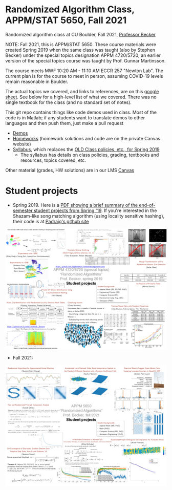 # Randomized Algorithm Class, APPM/STAT 5650, Fall 2021
Randomized algorithm class at CU Boulder, Fall 2021, [Professor Becker](http://amath.colorado.edu/faculty/becker/)

NOTE: Fall 2021, this is APPM/STAT 5650.  These course materials were created Spring 2019 when the same class was taught (also by Stephen Becker) under the special topics designation APPM 4720/5720; an earlier version of the special topics course was taught by Prof. Gunnar Martinsson.

The course meets MWF	10:20 AM - 11:10 AM	ECCR 257 "Newton Lab". The current plan is for the course to meet in person, assuming COVID-19 levels remain reasonable in Boulder.

The actual topics we covered, and links to references, are on this [google sheet](https://docs.google.com/spreadsheets/d/1z2yT99o8nCiotU0OZbrmmk0kAjff5iUDhKo3fpRVORA/edit?usp=sharing).  See below for a high-level list of what we covered. There was no single textbook for the class (and no standard set of notes).

This git repo contains things like code demos used in class. Most of the code is in Matlab; if any students want to translate demos to other languages and then push them, just make a pull request
- [Demos](Demos/)
- [Homeworks](Homeworks/) (homework solutions and code are on the private Canvas website)
- [Syllabus](syllabus.md), which replaces the [OLD Class policies, etc., for Spring 2019](APPM4720_5720_Spr2019_Syllabus.pdf)
  - The syllabus has details on class policies, grading, textbooks and resources, topics covered, etc.

Other material (grades, HW solutions) are in our LMS [Canvas](https://canvas.colorado.edu/courses/76997)

# Student projects
- Spring 2019. Here is a [PDF showing a brief summary of the end-of-semester student projects from Spring '19](SlideshowAllPresentations_4720Spr19_Randomized.pdf).  If you're interested in the Shazam-like song matching algorithm (using locality sensitive hashing), their code is at [Padraig's github site](https://github.com/Lysandr/minHash_Shazam)

[![image for spring 2019](SlideshowAllPresentations_4720Spr19_Randomized.jpeg)](SlideshowAllPresentations_4720Spr19_Randomized.pdf)

- Fall 2021:

[![image for fall 2021](SlideshowAllPresentations_5650_Fall21.jpg)](SlideshowAllPresentations_5650_Fall21.pdf)
